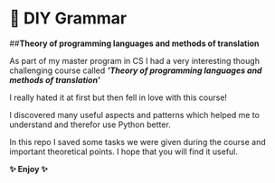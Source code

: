 # 🌱 DIY Grammar
##**Theory of programming languages and methods of translation**

As part of my master program in CS I had a very interesting though challenging course called
_**'Theory of programming languages and methods of translation'**_

I really hated it at first but then fell in love with this course! 

I discovered many useful aspects 
and patterns which helped me to understand and therefor use Python better.

In this repo I saved some tasks we were given during the course and important theoretical points. I hope that you will find it useful.

**✨ Enjoy ✨**
